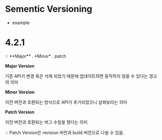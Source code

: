 # Sementic Versioning

- example

# 4.2.1

<aside>
💡 **Major** . *Minor* . patch

</aside>

**Major Version**

기존 API가 변경 혹은 삭제 되었기 때문에 업데이트하면 동작하지 않을 수 있다는 경고의 의미

**Minor Version**

이전 버전과 호환되는 방식으로 API가 추가되었으니 살펴보라는 의미

**Patch Version**

이전 버전과 호환되는 버그 수정을 했다는 의미

<aside>
💡 Patch Version은 revision 버전과 build 버전으로 나뉠 수 있음.

</aside>